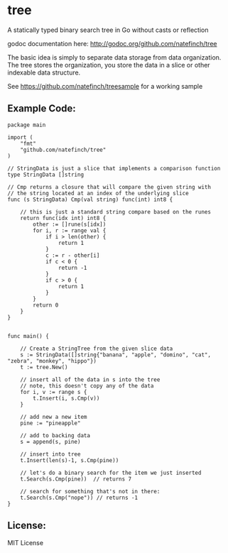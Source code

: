 tree
====

A statically typed binary search tree in Go without casts or reflection

godoc documentation here: http://godoc.org/github.com/natefinch/tree

The basic idea is simply to separate data storage from data organization.  The tree stores the organization, you store the data in a slice or other indexable data structure.

See https://github.com/natefinch/treesample for a working sample

Example Code:
--------


	package main

	import (
		"fmt"
		"github.com/natefinch/tree"
	)

	// StringData is just a slice that implements a comparison function
	type StringData []string

	// Cmp returns a closure that will compare the given string with
	// the string located at an index of the underlying slice
	func (s StringData) Cmp(val string) func(int) int8 {

		// this is just a standard string compare based on the runes
		return func(idx int) int8 {
			other := []rune(s[idx])
			for i, r := range val {
				if i > len(other) {
					return 1
				}
				c := r - other[i]
				if c < 0 {
					return -1
				}
				if c > 0 {
					return 1
				}
			}
			return 0
		}
	}


	func main() {

		// Create a StringTree from the given slice data
		s := StringData([]string{"banana", "apple", "domino", "cat", "zebra", "monkey", "hippo"})
		t := tree.New()

		// insert all of the data in s into the tree
		// note, this doesn't copy any of the data
		for i, v := range s {
			t.Insert(i, s.Cmp(v))
		}

		// add new a new item
		pine := "pineapple"
		
		// add to backing data
		s = append(s, pine)
	
		// insert into tree
		t.Insert(len(s)-1, s.Cmp(pine))

		// let's do a binary search for the item we just inserted
		t.Search(s.Cmp(pine))  // returns 7
		
		// search for something that's not in there:
		t.Search(s.Cmp("nope")) // returns -1
	}

License:
--------
MIT License
